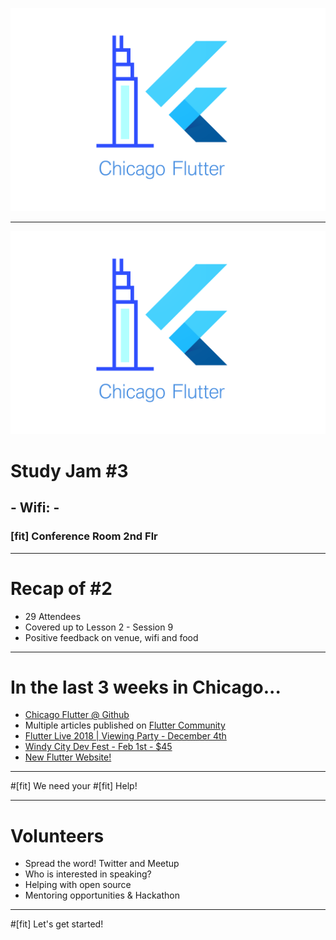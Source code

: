 ![Chicago Flutter Meetup](./banner.png)

---

![chicago flutter banner](./banner.png)

# Study Jam #3

## - Wifi: -

### [fit] Conference Room 2nd Flr

---

# Recap of #2

* 29 Attendees
* Covered up to Lesson 2 - Session 9
* Positive feedback on venue, wifi and food

---

# In the last 3 weeks in Chicago...

* [Chicago Flutter @ Github](https://github.com/ChicagoFlutter)
* Multiple articles published on [Flutter Community](https://medium.com/flutter-community)
* [Flutter Live 2018 | Viewing Party - December 4th](https://www.meetup.com/Flutter-Chicago/events/255741357/)
* [Windy City Dev Fest - Feb 1st - $45](https://www.eventbrite.com/e/windy-city-devfest-2019-tickets-49674676294)
* [New Flutter Website!](https://flutter.io)

---

#[fit] We need your
#[fit] Help!

---

# Volunteers

* Spread the word! Twitter and Meetup
* Who is interested in speaking?
* Helping with open source
* Mentoring opportunities & Hackathon

---

#[fit] Let's get started!
